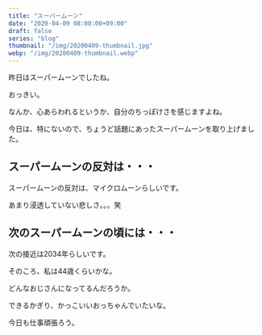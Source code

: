 ```yaml
---
title: "スーパームーン"
date: "2020-04-09 08:00:00+09:00"
draft: false
series: "blog"
thumbnail: "/img/20200409-thumbnail.jpg"
webp: "/img/20200409-thumbnail.webp"
---
```


昨日はスーパームーンでしたね。

おっきい。

なんか、心あらわれるというか、自分のちっぽけさを感じますよね。

今日は、特にないので、ちょうど話題にあったスーパームーンを取り上げました。

## スーパームーンの反対は・・・

スーパームーンの反対は、マイクロムーンらしいです。

あまり浸透していない悲しさ。。。笑

## 次のスーパームーンの頃には・・・

次の接近は2034年らしいです。

そのころ、私は44歳くらいかな。

どんなおじさんになってるんだろうか。

できるかぎり、かっこいいおっちゃんでいたいな。

今日も仕事頑張ろう。